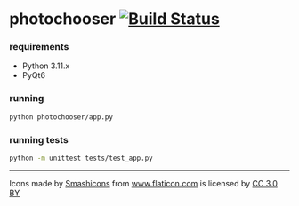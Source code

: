 # photochooser [![Build Status](https://travis-ci.org/zelazowy/photochooser.svg?branch=master)](https://travis-ci.org/zelazowy/photochooser)

### requirements
- Python 3.11.x
- PyQt6

### running
```bash
python photochooser/app.py
```

### running tests
```bash
python -m unittest tests/test_app.py
```

---


<div>Icons made by <a href="https://www.flaticon.com/authors/smashicons" title="Smashicons">Smashicons</a> from <a href="https://www.flaticon.com/"             title="Flaticon">www.flaticon.com</a> is licensed by <a href="http://creativecommons.org/licenses/by/3.0/"             title="Creative Commons BY 3.0" target="_blank">CC 3.0 BY</a></div>

